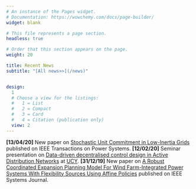 ```yaml
---
# An instance of the Pages widget.
# Documentation: https://wowchemy.com/docs/page-builder/
widget: blank

# This file represents a page section.
headless: true

# Order that this section appears on the page.
weight: 20

title: Recent News
subtitle: "[All news>>](/news)"


design:
  1
  # Choose a view for the listings:
  #   1 = List
  #   2 = Compact
  #   3 = Card
  #   4 = Citation (publication only)
  view: 2
---
```

**[13/04/20]** New paper on [Stochastic Unit Commitment in Low-Inertia Grids](/publication/2020jpaturet/) published on IEEE Transactions on Power Systems.
**[12/02/20]** Seminar presentation on [Data-driven decentralised control design in Active Distribution Networks](/talk/2020-feb-ucy/) at [UCY](http://ucy.ac.cy).
**[31/12/19]** New paper on [ A Robust Coordinated Expansion Planning Model For Wind Farm-Integrated Power Systems With Flexibility Sources Using Affine Policies](/publication/2020jdehghan/) published on IEEE Systems Journal.
